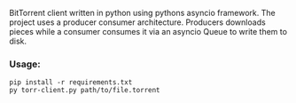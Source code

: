 BitTorrent client written in python using pythons asyncio framework.
The project uses a producer consumer architecture. Producers downloads pieces while a consumer consumes it via an asyncio Queue to write them to disk.

### Usage:
    pip install -r requirements.txt
    py torr-client.py path/to/file.torrent

